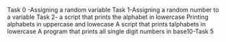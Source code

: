 Task 0 -Assigning a random variable
Task 1-Assigning a random number to a variable
Task 2- a script that prints the alphabet in lowercase
Printing alphabets in uppercase and lowecase
A script that prints talphabets in lowercase
A program that prints all single digit numbers in base10-Task 5
